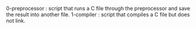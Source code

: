 0-preprocessor : script that runs a C file through the preprocessor and save the result into another file.
1-compiler : script that compiles a C file but does not link.
